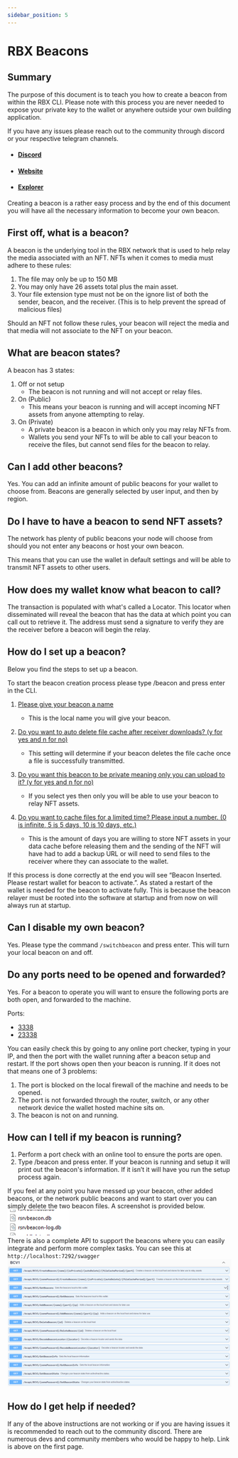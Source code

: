 ```yaml
---
sidebar_position: 5
---
```


# RBX Beacons

## Summary

The purpose of this document is to teach you how to create a beacon from within the RBX CLI. Please note with this process you are never needed to expose your private key to the wallet or anywhere outside your own building application.

If you have any issues please reach out to the community through discord or your respective telegram channels.

- #### [Discord](https://discord.com/invite/PnS2HRETDh)

- #### [Website](https://www.reserveblock.io/)

- #### [Explorer](https://rbx.network/)

Creating a beacon is a rather easy process and by the end of this document you will have all the necessary information to become your own beacon.

## First off, what is a beacon?

A beacon is the underlying tool in the RBX network that is used to help relay the media associated with an NFT. NFTs when it comes to media must adhere to these rules:

1. The file may only be up to 150 MB
2. You may only have 26 assets total plus the main asset.
3. Your file extension type must not be on the ignore list of both the sender, beacon, and the receiver. (This is to help prevent the spread of malicious files)

Should an NFT not follow these rules, your beacon will reject the media and that media will not associate to the NFT on your beacon.

## What are beacon states?

A beacon has 3 states:

1. Off or not setup
   - The beacon is not running and will not accept or relay files.
2. On (Public)
   - This means your beacon is running and will accept incoming NFT assets from anyone attempting to relay.
3. On (Private)
   - A private beacon is a beacon in which only you may relay NFTs from.
   - Wallets you send your NFTs to will be able to call your beacon to receive the files, but cannot send files for the beacon to relay.

## Can I add other beacons?

Yes. You can add an infinite amount of public beacons for your wallet to choose from. Beacons are generally selected by user input, and then by region.

## Do I have to have a beacon to send NFT assets?

The network has plenty of public beacons your node will choose from should you not enter any beacons or host your own beacon.

This means that you can use the wallet in default settings and will be able to transmit NFT assets to other users.

## How does my wallet know what beacon to call?

The transaction is populated with what's called a Locator. This locator when disseminated will reveal the beacon that has the data at which point you can call out to retrieve it. The address must send a signature to verify they are the receiver before a beacon will begin the relay.

## How do I set up a beacon?

Below you find the steps to set up a beacon.

To start the beacon creation process please type /beacon and press enter in the CLI.

1. <ins>Please give your beacon a name</ins>

   - This is the local name you will give your beacon.

2. <ins>Do you want to auto delete file cache after receiver downloads? (y for yes and n for no)</ins>

   - This setting will determine if your beacon deletes the file cache once a file is successfully transmitted.

3. <ins>Do you want this beacon to be private meaning only you can upload to it? (y for yes and n for no)</ins>

   - If you select yes then only you will be able to use your beacon to relay NFT assets.

4. <ins>Do you want to cache files for a limited time? Please input a number. (0 is infinite, 5 is 5 days, 10 is 10 days, etc.)</ins>

   - This is the amount of days you are willing to store NFT assets in your data cache before releasing them and the sending of the NFT will have had to add a backup URL or will need to send files to the receiver where they can associate to the wallet.

If this process is done correctly at the end you will see “Beacon Inserted. Please restart wallet for beacon to activate.”. As stated a restart of the wallet is needed for the beacon to activate fully. This is because the beacon relayer must be rooted into the software at startup and from now on will always run at startup.

## Can I disable my own beacon?

Yes. Please type the command `/switchbeacon` and press enter. This will turn your local beacon on and off.

## Do any ports need to be opened and forwarded?

Yes. For a beacon to operate you will want to ensure the following ports are both open, and forwarded to the machine.

Ports:

- <ins>3338</ins>
- <ins>23338</ins>

You can easily check this by going to any online port checker, typing in your IP, and then the port with the wallet running after a beacon setup and restart. If the port shows open then your beacon is running. If it does not that means one of 3 problems:

1. The port is blocked on the local firewall of the machine and needs to be opened.
2. The port is not forwarded through the router, switch, or any other network device the wallet hosted machine sits on.
3. The beacon is not on and running.

## How can I tell if my beacon is running?

1. Perform a port check with an online tool to ensure the ports are open.
2. Type /beacon and press enter. If your beacon is running and setup it will print out the beacon's information. If it isn’t it will have you run the setup process again.

If you feel at any point you have messed up your beacon, other added beacons, or the network public beacons and want to start over you can simply delete the two beacon files. A screenshot is provided below.  
![](media/beacon-files.png)  
There is also a complete API to support the beacons where you can easily integrate and perform more complex tasks. You can see this at `http://localhost:7292/swagger`
![](media/swagger-screenshot.png)

## How do I get help if needed?

If any of the above instructions are not working or if you are having issues it is recommended to reach out to the community discord. There are numerous devs and community members who would be happy to help. Link is above on the first page.
